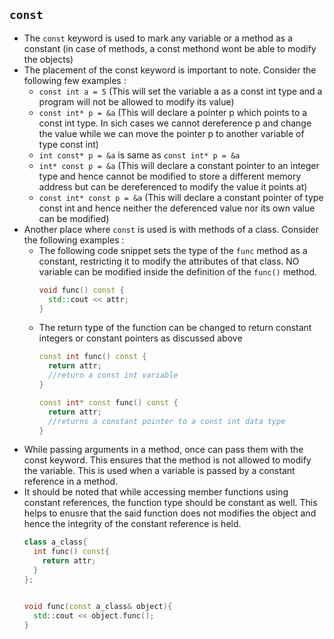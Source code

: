## `const`

* The `const` keyword is used to mark any variable or a method as a constant (in case of methods, a const methond wont be able to modify the objects)
* The placement of the const keyword is important to note. Consider the following few examples :
  * `const int a = 5`     (This will set the variable a as a const int type and a program will not be allowed to modify its value)
  * `const int* p = &a`   (This will declare a pointer p which points to a const int type. In sich cases we cannot dereference p and change the value while we can move the pointer p 
  to another variable of type const int)
  * `int const* p = &a` is same as `const int* p = &a`
  * `int* const p = &a`  (This will declare a constant pointer to an integer type and hence cannot be modified to store a different memory address but can be dereferenced to 
  modify the value it points at)
  * `const int* const p = &a`   (This will declare a constant pointer of type const int and hence neither the deferenced value nor its own value can be modified)
* Another place where `const` is used is with methods of a class. Consider the following examples :
  * The following code snippet sets the type of the `func` method as a constant, restricting it to modify the attributes of that class. NO variable can be modified inside the
  definition of the `func()` method.
    ```C++
    void func() const {
      std::cout << attr;
    }
    ```
  * The return type of the function can be changed to return constant integers or constant pointers as discussed above
    ```C++
    const int func() const {
      return attr; 
      //return a const int variable
    }
    ```
    ```C++
    const int* const func() const {
      return attr;
      //returns a constant pointer to a const int data type
    }
    ```
* While passing arguments in a method, once can pass them with the const keyword. This ensures that the method is not allowed to modify the variable. This is used when a 
  variable is passed by a constant reference in a method.
* It should be noted that while accessing member functions using constant references, the function type should be constant as well. This helps to enusre that the
said function does not modifies the object and hence the integrity of the constant reference is held.
  ```C++
  class a_class{
    int func() const{
      return attr;
    }
  };


  void func(const a_class& object){
    std::cout << object.func();
  }
  ```

    
